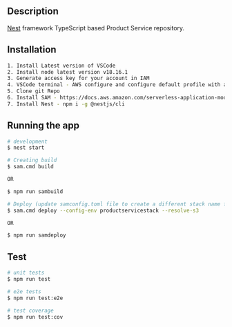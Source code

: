 ## Description

[Nest](https://github.com/nestjs/nest) framework TypeScript based Product Service repository.

## Installation

```bash
1. Install Latest version of VSCode
2. Install node latest version v18.16.1
3. Generate access key for your account in IAM
4. VSCode terminal - AWS configure and configure default profile with access key and secret.
5. Clone git Repo
6. Install SAM - https://docs.aws.amazon.com/serverless-application-model/latest/developerguide/install-sam-cli.html
7. Install Nest - npm i -g @nestjs/cli
```

## Running the app

```bash
# development
$ nest start

# Creating build
$ sam.cmd build 

OR 

$ npm run sambuild

# Deploy (update samconfig.toml file to create a different stack name for each developer)
$ sam.cmd deploy --config-env productservicestack --resolve-s3 

OR 

$ npm run samdeploy
```

## Test

```bash
# unit tests
$ npm run test

# e2e tests
$ npm run test:e2e

# test coverage
$ npm run test:cov
```